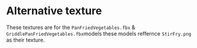 # Alternative texture 
These textures are for the `PanFriedVegetables.fbx` & `GriddlePanFriedVegetables.fbx`models these models reffernce `StirFry.png` as their texture. 
